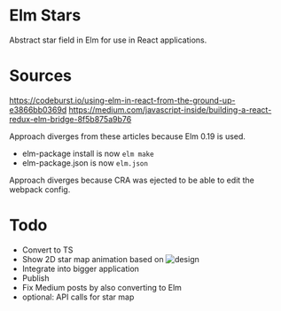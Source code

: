 # Elm Stars

Abstract star field in Elm for use in React applications.

# Sources

https://codeburst.io/using-elm-in-react-from-the-ground-up-e3866bb0369d
https://medium.com/javascript-inside/building-a-react-redux-elm-bridge-8f5b875a9b76

Approach diverges from these articles because Elm 0.19 is used. 

* elm-package install is now `elm make`
* elm-package.json is now `elm.json`

Approach diverges because CRA was ejected to be able to edit the webpack config.

# Todo

* Convert to TS
* Show 2D star map animation based on ![design](https://github.com/mdvanes/elmstars/raw/master/src/design.jpg "Design")
* Integrate into bigger application
* Publish
* Fix Medium posts by also converting to Elm
* optional: API calls for star map
